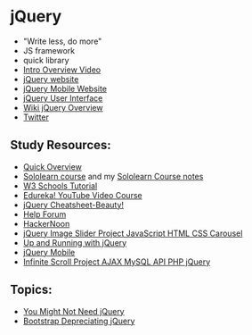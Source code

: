 # jQuery
* "Write less, do more" 
* JS framework
* quick library 
* [Intro Overview Video](https://youtu.be/U4UZVbQ8md0)
* [jQuery website](https://jquery.com/)
* [jQuery Mobile Website](https://jquerymobile.com/)
* [jQuery User Interface](https://jqueryui.com/)
* [Wiki jQuery Overview](https://en.wikipedia.org/wiki/JQuery)
* [Twitter](https://twitter.com/jquery?lang=en)

## Study Resources: 
* [Quick Overview](https://youtu.be/JjIvF0yikGU)
* [Sololearn course](https://www.sololearn.com/learning/1082) and my [Sololearn Course notes]()
* [W3 Schools Tutorial](https://www.w3schools.com/jquERy/default.asp)
* [Edureka! YouTube Video Course](https://www.youtube.com/watch?v=HgvIox6ehkM)
* [jQuery Cheatsheet-Beauty!](https://oscarotero.com/jquery/)
* [Help Forum](https://forum.jquery.com/)
* [HackerNoon](https://hackernoon.com/tagged/jQuery?ref=hackernoon.com)
* [jQuery Image Slider Project JavaScript HTML CSS Carousel](https://www.udemy.com/share/1043VS2@PkdjV2FgcFYOekNCAXN1fj1t/)
* [Up and Running with jQuery](https://www.udemy.com/share/1023T62@FG1gVEtgWlYOekNCAXN1VBRtY1Rh/)
* [jQuery Mobile](https://www.udemy.com/share/104rvW2@FEdjVGJZSlwLc0VDAEhNfg==/)
* [Infinite Scroll Project AJAX MySQL API PHP jQuery](https://www.udemy.com/share/101Lns2@PW1KVGFKSVUHdkZBA3BnVD5H/)

## Topics: 
* [You Might Not Need jQuery](http://youmightnotneedjquery.com/)
* [Bootstrap Depreciating jQuery](https://youtu.be/ZEEiHzMejRw)
